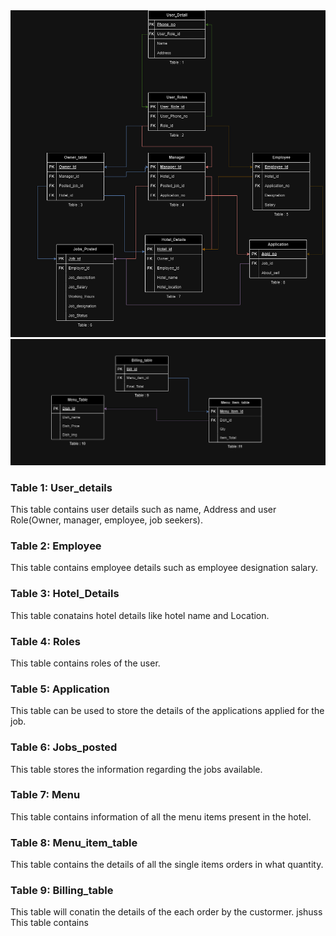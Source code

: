 <img src="images/dbdesign1.png">  

<img src="images/dbdesign3.png">  

### Table 1: User_details
This table contains user details such as name, Address and user Role(Owner, manager, employee, job seekers).

### Table 2: Employee
This table contains employee details such as employee designation salary.

### Table 3: Hotel_Details
This table conatains hotel details like hotel name and Location.

### Table 4: Roles
This table contains roles of the user.

### Table 5: Application
This table can be used to store the details of the applications applied for the job.

### Table 6: Jobs_posted
This table stores the information regarding the jobs available.

### Table 7: Menu
This table contains information of all the menu items present in the hotel.

### Table 8: Menu_item_table
This table contains the details of all the single items orders in what quantity.

### Table 9: Billing_table
This table will conatin the details of the each order by the custormer.
jshuss
This table contains
